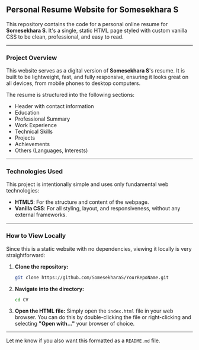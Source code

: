 ## Personal Resume Website for Somesekhara S

This repository contains the code for a personal online resume for **Somesekhara S**. It's a single, static HTML page styled with custom vanilla CSS to be clean, professional, and easy to read.

---

### Project Overview

This website serves as a digital version of **Somesekhara S**'s resume. It is built to be lightweight, fast, and fully responsive, ensuring it looks great on all devices, from mobile phones to desktop computers.

The resume is structured into the following sections:

* Header with contact information
* Education
* Professional Summary
* Work Experience
* Technical Skills
* Projects
* Achievements
* Others (Languages, Interests)

---

### Technologies Used

This project is intentionally simple and uses only fundamental web technologies:

* **HTML5**: For the structure and content of the webpage.
* **Vanilla CSS**: For all styling, layout, and responsiveness, without any external frameworks.

---

### How to View Locally

Since this is a static website with no dependencies, viewing it locally is very straightforward:

1. **Clone the repository:**

   ```bash
   git clone https://github.com/SomesekharaS/YourRepoName.git
   ```

2. **Navigate into the directory:**

   ```bash
   cd CV
   ```

3. **Open the HTML file:**
   Simply open the `index.html` file in your web browser. You can do this by double-clicking the file or right-clicking and selecting **"Open with..."** your browser of choice.

---

Let me know if you also want this formatted as a `README.md` file.
